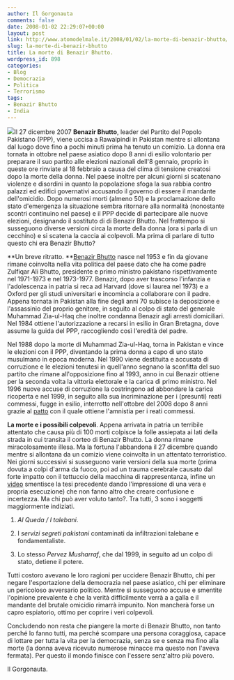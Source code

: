 ```yaml
---
author: Il Gorgonauta
comments: false
date: 2008-01-02 22:29:07+00:00
layout: post
link: http://www.atomodelmale.it/2008/01/02/la-morte-di-benazir-bhutto/
slug: la-morte-di-benazir-bhutto
title: La morte di Benazir Bhutto.
wordpress_id: 898
categories:
- Blog
- Democrazia
- Politica
- Terrorismo
tags:
- Benazir Bhutto
- India
---
```


![](http://www.atomodelmale.it/wp-content/uploads/2008/10/bhutto-240x300.jpg)Il 27 dicembre 2007 **Benazir Bhutto**, leader del Partito del Popolo Pakistano (PPP), viene uccisa a Rawalpindi in Pakistan mentre si allontana dal luogo dove fino a pochi minuti prima ha tenuto un comizio. La donna era tornata in ottobre nel paese asiatico dopo 8 anni di esilio volontario per preparare il suo partito alle elezioni nazionali dell'8 gennaio, proprio in queste ore rinviate al 18 febbraio a causa del clima di tensione creatosi dopo la morte della donna. Nel paese inoltre per alcuni giorni si scatenano violenze e disordini in quanto la popolazione sfoga la sua rabbia contro palazzi ed edifici governativi accusando il governo di essere il mandante dell'omicidio. Dopo numerosi morti (almeno 50) e la proclamazione dello stato d'emergenza la situazione sembra ritornare alla normalità (nonostante scontri continuino nel paese) e il PPP decide di partecipare alle nuove elezioni, designando il sostituto di di Benazir Bhutto. Nel frattempo si susseguono diverse versioni circa la morte della donna (ora si parla di un cecchino) e si scatena la caccia ai colpevoli. Ma prima di parlare di tutto questo chi era Benazir Bhutto?

**Un breve ritratto. **[Benazir Bhutto](http://it.wikipedia.org/wiki/Benazir_Bhutto) nasce nel 1953 e fin da giovane rimane coinvolta nella vita politica del paese dato che ha come padre Zulfiqar Ali Bhutto, presidente e primo ministro pakistano rispettivamente nel 1971-1973 e nel 1973-1977. Benazir, dopo aver trascorso l'infanzia e l'adolescenza in patria si reca ad Harvard (dove si laurea nel 1973) e a Oxford per gli studi universitari e incomincia a collaborare con il padre. Appena tornata in Pakistan alla fine degli anni 70 subisce la deposizione e l'assassinio del proprio genitore, in seguito al colpo di stato del generale Muhammad Zia-ul-Haq che inoltre condanna Benazir agli arresti domiciliari. Nel 1984 ottiene l'autorizzazione a recarsi in esilio in Gran Bretagna, dove assume la guida del PPP, raccogliendo così l'eredità del padre.

<!-- more -->


Nel 1988 dopo la morte di Muhammad Zia-ul-Haq, torna in Pakistan e vince le elezioni con il PPP, diventando la prima donna a capo di uno stato musulmano in epoca moderna. Nel 1990 viene destituita e accusata di corruzione e le elezioni tenutesi in quell'anno segnano la sconfitta del suo partito che rimane all'opposizione fino al 1993, anno in cui Benazir ottiene per la seconda volta la vittoria elettorale e la carica di primo ministro. Nel 1996 nuove accuse di corruzione la costringono ad abbondare la carica ricoperta e nel 1999, in seguito alla sua incriminazione per i (presunti) reati commessi, fugge in esilio, interrotto nell'ottobre del 2008 dopo 8 anni grazie al [patto](http://www.repubblica.it/2007/10/sezioni/esteri/bhutto-corruzione/accordo-firmato/accordo-firmato.html) con il quale ottiene l'amnistia per i reati commessi.

**La morte e i possibili colpevoli**. Appena arrivata in patria un terribile attentato che causa più di 100 morti colpisce la folle assiepata ai lati della strada in cui transita il corteo di Benazir Bhutto. La donna rimane miracolosamente illesa. Ma la fortuna l'abbandona il 27 dicembre quando mentre si allontana da un comizio viene coinvolta in un attentato terroristico. Nei giorni successivi si susseguono varie versioni della sua morte (prima dovuta a colpi d'arma da fuoco, poi ad un trauma cerebrale causato dal forte impatto con il tettuccio della macchina di rappresentanza, infine un [video](http://www.repubblica.it/2007/12/sezioni/esteri/pakistan-2/pakistan-2-gennaio/pakistan-2-gennaio.html) smentisce la tesi precedente dando l'impressione di una vera e propria esecuzione) che non fanno altro che creare confusione e incertezza. Ma chi può aver voluto tanto?. Tra tutti, 3 sono i soggetti maggiormente indiziati.



	
  1. _Al Queda / I talebani_.

	
  2. I _servizi segreti pakistani_ contaminati da infiltrazioni talebane e fondamentaliste.

	
  3. Lo stesso _Pervez Musharraf_, che dal 1999, in seguito ad un colpo di stato, detiene il potere.


Tutti costoro avevano le loro ragioni per uccidere Benazir Bhutto, chi per negare l'esportazione della democrazia nel paese asiatico, chi per eliminare un pericoloso avversario politico. Mentre si susseguono accuse e smentite l'opinione prevalente è che la verità difficilmente verrà a a galla e il mandante del brutale omicidio rimarrà impunito. Non mancherà forse un capro espiatorio, ottimo per coprire i veri colpevoli.

Concludendo non resta che piangere la morte di Benazir Bhutto, non tanto perché lo fanno tutti, ma perché scompare una persona coraggiosa, capace di lottare per tutta la vita per la democrazia, senza se e senza ma fino alla morte (la donna aveva ricevuto numerose minacce ma questo non l'aveva fermata). Per questo il mondo finisce con l'essere senz'altro più povero.

Il Gorgonauta. 
